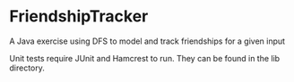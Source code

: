 FriendshipTracker
=================

A Java exercise using DFS to model and track friendships for a given input

Unit tests require JUnit and Hamcrest to run. They can be found in the lib directory.
